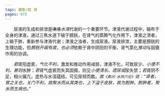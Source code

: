 ```yaml
---
tags: 藏象/脏 肾
pages: 075
---
```

&emsp;&emsp;尿液的生成和排泄是~~津液~~<dfn>水液</dfn>代谢的一个重要环节。津液代谢过程中，输布于全身的津液，通过三焦水道下输于膀胱，在肾气的蒸腾气化作用下，津液之清者，上输于肺，重新参与津液代谢；津液之浊者，生成尿液。尿液排泄，主要是膀胱的生理功能，但<dfn>膀胱开阖有度，也必须</dfn>依赖于肾中阴阳的平衡、肾气蒸化<dfn>推动</dfn>与固摄作用的协调。

&emsp;&emsp;<dfn>若</dfn>肾阳虚衰，<dfn>气化不利，</dfn>激发和推动作用减弱，津液不化，可致尿少<dfn>、小便不利、甚则</dfn>水肿；<dfn>若</dfn>肾气虚衰而失其固摄，则见<dfn>小便清长、遗尿或</dfn>尿失禁；<dfn>若</dfn>肾阴不足，相火偏亢，虚热与水湿蕴结，可见尿频而数。<dfn>故`《素问·水热穴论》`说：“肾者，胃之关也，关门不利，故聚水而从其类也，上下溢于皮肤，故为胕肿。胕肿者，聚水而生病也。”</dfn>